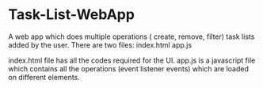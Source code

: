 # Task-List-WebApp
A web app which does multiple operations ( create, remove, filter) task lists added by the user.
There are two files: 
  index.html
  app.js

index.html file has all the codes required for the UI.
app.js is a javascript file which contains all the operations (event listener events) which are loaded on different elements.
